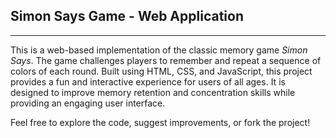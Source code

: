 ## Simon Says Game - Web Application
---
This is a web-based implementation of the classic memory game *Simon Says*. The game challenges players to remember and repeat a sequence of colors of each round. Built using HTML, CSS, and JavaScript, this project provides a fun and interactive experience for users of all ages. It is designed to improve memory retention and concentration skills while providing an engaging user interface.


Feel free to explore the code, suggest improvements, or fork the project!
